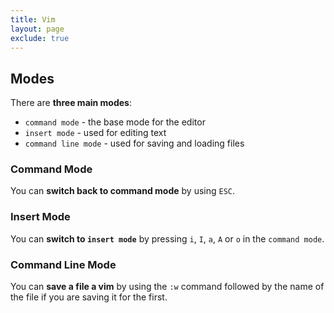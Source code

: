 ```yaml
---
title: Vim
layout: page
exclude: true
---
```


## Modes

There are **three main modes**:

- `command mode` - the base mode for the editor
- `insert mode` - used for editing text
- `command line mode` - used for saving and loading files

### Command Mode

You can **switch back to command mode** by using `ESC`.


### Insert Mode

You can **switch to `insert mode`** by pressing `i`, `I`, `a`, `A` or `o` in the `command mode`.

### Command Line Mode



You can **save a file a vim** by using the `:w` command followed by the name of the file if you are saving it for the first.
<!--stackedit_data:
eyJoaXN0b3J5IjpbLTE1NTI0MTI1ODEsLTE4NjYwMTI5NDIsLT
Q2ODA4NTI1OSwtMTIxMTgwMDY3OSwxMTg1MzY0NjAxXX0=
-->